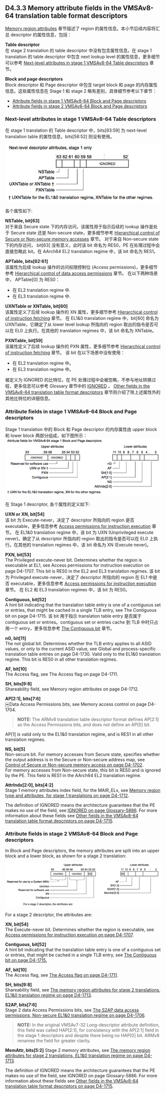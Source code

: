 ## D4.3.3 Memory attribute fields in the VMSAv8-64 translation table format descriptors

[Memory region attributes](#) 章节描述了 region 的属性信息。本小节后续内容将汇总 descriptor 的属性信息，包括：  

**Table descriptor**  
在 stage 2 translation 的 table descriptor 中没有包含属性信息。在 stage 1 translation 的 table descriptor 中包含 next lookup level 的属性信息，更多细节可以参考 [Next-level attributes in stage 1 VMSAv8-64 Table descriptors](#) 章节。

**Block and page descriptors**  
Block descriptor 和 Page descriptor 中包含 target block 和 page 的内存属性信息。这些属性信息在 Stage 1 和 stage 2 略有差别，具体细节参考以下章节：
* [Attribute fields in stage 1 VMSAv8-64 Block and Page descriptors](#)
* [Attribute fields in stage 2 VMSAv8-64 Block and Page descriptors](#)

### Next-level attributes in stage 1 VMSAv8-64 Table descriptors

在 stage 1 translation 的 Table descriptor 中，bits[63:59] 为 next-level translation table 的属性信息，bits[58:52] 则没有使用。

![](figure_d4_18.png)

各个属性如下:

**NSTable, bit[63]**  
对于来自 Secure state 下的内存访问，该属性用于指示后续的 lookup 操作是处于 Secure state 还是 Non-secure state，更多细节参考 [Hierarchical control of Secure or Non-secure memory accesses](#) 章节。
对于来自 Non-secure state 下的内存访问， bit[63] 没有意义，此时该 bit 命名为 RES0，PE 在处理过程中会直接忽略此 bit。在 AArch64 EL2 translation regime 中，该 bit 命名为 RES1。

**APTable, bits[62:61]**  
该属性为后续 lookup 操作的访问权限控制位 (Access permissions)，更多细节参考 [Hierarchical control of data access permissions](#) 章节。
在以下两种场景中， APTable[0] 为 RES0：
* 在 EL2 translation regime 中. 
* 在 EL3 translation regime 中.

**UXNTable or XNTable, bit[60]**  
该属性定义了后续 lookup 操作的 XN 属性，更多细节参考 [Hierarchical control of instruction fetching](#) 章节。
在 EL1&0 translation regime 中，bit[60] 命名为 UXNTable，它确定了从 lower level lookup 所指向的 region 取出的指令是否可以在 EL0 上执行。在其他的 translation regimes 中，该 bit 命名为 XNTable。

**PXNTable, bit[59]**  
该属性定义了后续 lookup 操作的 PXN 属性，更多细节参考 [Hierarchical control of instruction fetching](#) 章节。
该 bit 在以下场景中没有使用：
* 在 EL2 translation regime 中。
* 在 EL3 translation regime 中。

被定义为 IGNORED 的比特位，在 PE 处理过程中会被忽略，不参与地址转换过程，更多信息可以参考 Glossary 章节中的 [IGNORED](#) 。 [Other fields in the VMSAv8-64 translation table format descriptors](#) 章节则介绍了除上述属性外的其他比特位的详细信息。

### Attribute fields in stage 1 VMSAv8-64 Block and Page descriptors

Stage 1 translation 中的 Block 和 Page descriptor 的内存属性由 upper block 和 lower block 两部分组成，如下图所示：
![](figure_d4_19.png)

在 Stage 1 descriptor, 各个属性的定义如下:

**UXN or XN, bit[54]**  
该 bit 为 Execute-never，决定了 descriptor 所指向的 region 是否 executable，更多信息参考 [Access permissions for instruction execution](#) 章节。 
在 EL1&0 translation regime 中，该 bit 为 UXN (Unprivileged execute never)，确定了从 descriptor 所指向的 region 取出的指令是否可以在 EL0 上执行。在其他的 translation regimes 中，该 bit 命名为 XN (Execute never)。

**PXN, bit[53]**  
The Privileged execute-never bit. Determines whether the region is executable at EL1, see Access permissions for instruction execution on page D4-1707.
This bit is RES0 in the EL2 and EL3 translation regimes.
该 bit 为 Privileged execute-never，决定了 descriptor 所指向的 region 在 EL1 中是否 executable，更多信息参考 [Access permissions for instruction execution](#) 章节。 
在 EL2 和 EL3 translation regimes 中，该 bit 为 RES0。

**Contiguous, bit[52]**  
A hint bit indicating that the translation table entry is one of a contiguous set or entries, that might be cached in a single TLB entry, see The Contiguous bit on page D4-1715.
该 bit 用于指示 translation table entry 是否属于 contiguous set or entries。contiguous set or entries cache 到 TLB 中时只占用一个 entry，更多信息参考 [The Contiguous bit](#) 章节。

**nG, bit[11]**  
The not global bit. Determines whether the TLB entry applies to all ASID values, or only to the current ASID value, see Global and process-specific translation table entries on page D4-1730.
Valid only to the EL1&0 translation regime. This bit is RES0 in all other translation regimes.

**AF, bit[10]**  
The Access flag, see The Access flag on page D4-1711.

**SH, bits[9:8]**  
Shareability field, see Memory region attributes on page D4-1712. 

**AP[2:1], bits[7:6]**  
￼Data Access Permissions bits, see Memory access control on page D4-1704. 
> **NOTE:**
The ARMv8 translation table descriptor format defines AP[2:1] as the Access Permissions bits, and does not define an AP[0] bit.

AP[1] is valid only to the EL1&0 translation regime, and is RES1 in all other translation regimes.

**NS, bit[5]**  
Non-secure bit. For memory accesses from Secure state, specifies whether the output address is in the Secure or Non-secure address map, see [Control of Secure or Non-secure memory access on page D4-1702](#).  
For memory accesses from Non-secure state, this bit is RES0 and is ignored by the PE. This field is RES1 in the AArch64 EL2 translation regime.

**AttrIndx[2:0], bits[4:2]**  
Stage 1 memory attributes index field, for the MAIR_ELx, see [Memory region type and attributes, for stage 1 translations on page D4-1712](#).

The definition of IGNORED means the architecture guarantees that the PE makes no use of the field, see [IGNORED on page Glossary-5886](#). For more information about these fields see [Other fields in the VMSAv8-64 translation table format descriptors on page D4-1715](#).

### Attribute fields in stage 2 VMSAv8-64 Block and Page descriptors

In Block and Page descriptors, the memory attributes are split into an upper block and a lower block, as shown for a stage 2 translation:

![](figure_d4_20.png)


For a stage 2 descriptor, the attributes are:

**XN, bit[54]**  
The Execute-never bit. Determines whether the region is executable, see [Access permissions for
instruction execution on page D4-1707](#). 

**Contiguous, bit[52]**  
A hint bit indicating that the translation table entry is one of a contiguous set or entries, that might be cached in a single TLB entry, see [The Contiguous bit on page D4-1715.](#)

**AF, bit[10]**  
The Access flag, see [The Access flag on page D4-1711](#).

**SH, bits[9:8]**  
Shareability field, see [The memory region attributes for stage 2 translations, EL1&0 translation regime on page D4-1713](#). 

**S2AP, bits[7:6]**  
Stage 2 data Access Permissions bits, see [The S2AP data access permissions, Non-secure EL1&0 translation regime on page D4-1706](#).
> **NOTE:**
> In the original VMSAv7-32 Long-descriptor attribute definition, this field was called HAP[2:1], for consistency with the AP[2:1] field in the stage 1 descriptors and despite there being no HAP[0] bit. ARMv8 renames the field for greater clarity.

**MemAttr, bits[5:2]**
Stage 2 memory attributes, see [The memory region attributes for stage 2 translations, EL1&0 translation regime on page D4-1713](#).

The definition of IGNORED means the architecture guarantees that the PE makes no use of the field, see IGNORED on page Glossary-5886. For more information about these fields see [Other fields in the VMSAv8-64 translation table format descriptors on page D4-1715](#).
